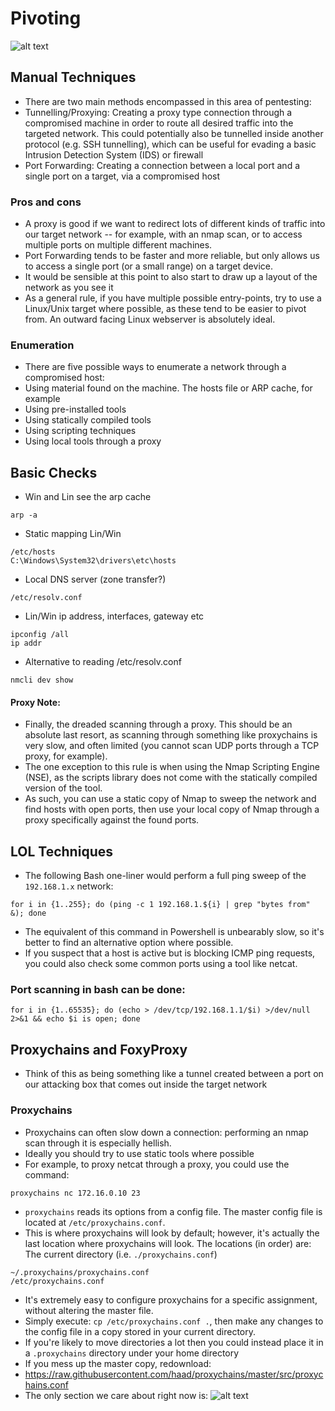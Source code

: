 # Pivoting 
![alt text](https://assets.tryhackme.com/additional/wreath-network/6904b85a9b93.png)
## Manual Techniques 
- There are two main methods encompassed in this area of pentesting:
- Tunnelling/Proxying: Creating a proxy type connection through a compromised machine in order to route all desired traffic into the targeted network. This could potentially also be tunnelled inside another protocol (e.g. SSH tunnelling), which can be useful for evading a basic Intrusion Detection System (IDS) or firewall
- Port Forwarding: Creating a connection between a local port and a single port on a target, via a compromised host
### Pros and cons
- A proxy is good if we want to redirect lots of different kinds of traffic into our target network -- for example, with an nmap scan, or to access multiple ports on multiple different machines.
- Port Forwarding tends to be faster and more reliable, but only allows us to access a single port (or a small range) on a target device.
- It would be sensible at this point to also start to draw up a layout of the network as you see it
- As a general rule, if you have multiple possible entry-points, try to use a Linux/Unix target where possible, as these tend to be easier to pivot from. An outward facing Linux webserver is absolutely ideal.
### Enumeration
- There are five possible ways to enumerate a network through a compromised host:
- Using material found on the machine. The hosts file or ARP cache, for example
- Using pre-installed tools
- Using statically compiled tools
- Using scripting techniques
- Using local tools through a proxy
## Basic Checks
- Win and Lin see the arp cache
````
arp -a 
````
- Static mapping Lin/Win
````
/etc/hosts 
C:\Windows\System32\drivers\etc\hosts 
````
- Local DNS server (zone transfer?)
````
/etc/resolv.conf 
````
- Lin/Win ip address, interfaces, gateway etc
````
ipconfig /all 
ip addr 
````
- Alternative to reading /etc/resolv.conf
````
nmcli dev show 
````
#### Proxy Note:
- Finally, the dreaded scanning through a proxy. This should be an absolute last resort, as scanning through something like proxychains is very slow, and often limited (you cannot scan UDP ports through a TCP proxy, for example). 
- The one exception to this rule is when using the Nmap Scripting Engine (NSE), as the scripts library does not come with the statically compiled version of the tool. 
- As such, you can use a static copy of Nmap to sweep the network and find hosts with open ports, then use your local copy of Nmap through a proxy specifically against the found ports.
## LOL Techniques
- The following Bash one-liner would perform a full ping sweep of the `192.168.1.x` network:
````
for i in {1..255}; do (ping -c 1 192.168.1.${i} | grep "bytes from" &); done
````
- The equivalent of this command in Powershell is unbearably slow, so it's better to find an alternative option where possible.
- If you suspect that a host is active but is blocking ICMP ping requests, you could also check some common ports using a tool like netcat.
### Port scanning in bash can be done:
````
for i in {1..65535}; do (echo > /dev/tcp/192.168.1.1/$i) >/dev/null 2>&1 && echo $i is open; done
````
## Proxychains and FoxyProxy
- Think of this as being something like a tunnel created between a port on our attacking box that comes out inside the target network
### Proxychains
- Proxychains can often slow down a connection: performing an nmap scan through it is especially hellish.
- Ideally you should try to use static tools where possible
- For example, to proxy netcat  through a proxy, you could use the command:
````
proxychains nc 172.16.0.10 23
````
- `proxychains` reads its options from a config file. The master config file is located at `/etc/proxychains.conf`. 
- This is where proxychains will look by default; however, it's actually the last location where proxychains will look. The locations (in order) are:
The current directory (i.e. `./proxychains.conf`)
````
~/.proxychains/proxychains.conf
/etc/proxychains.conf
````
-  It's extremely easy to configure proxychains for a specific assignment, without altering the master file. 
-  Simply execute: `cp /etc/proxychains.conf .`, then make any changes to the config file in a copy stored in your current directory. 
-  If you're likely to move directories a lot then you could instead place it in a `.proxychains` directory under your home directory
- If you mess up the master copy, redownload: 
- https://raw.githubusercontent.com/haad/proxychains/master/src/proxychains.conf
- The only section we care about right now is:
![alt text](https://assets.tryhackme.com/additional/wreath-network/443c865e3ff3.png)






























































































